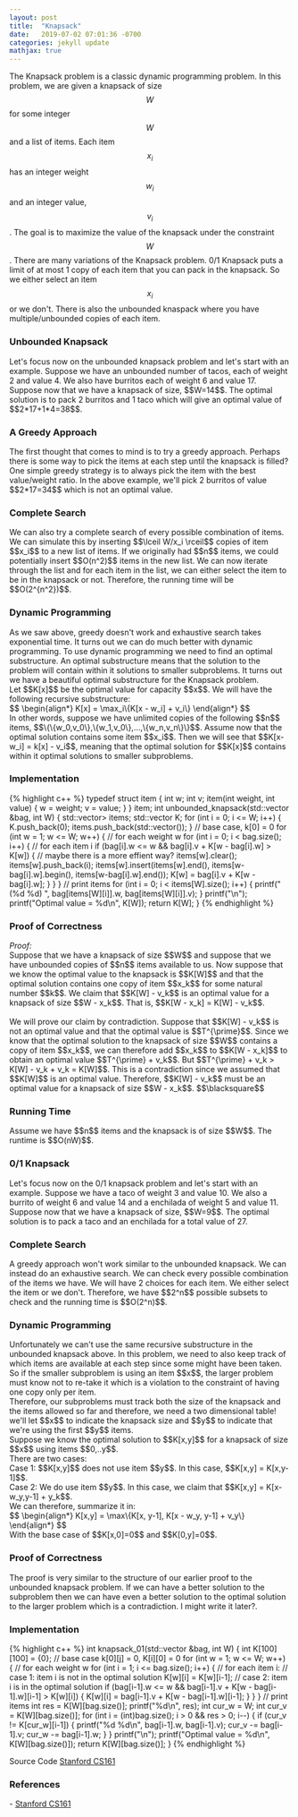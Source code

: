 ```yaml
---
layout: post
title:  "Knapsack"
date:   2019-07-02 07:01:36 -0700
categories: jekyll update
mathjax: true
---
```

The Knapsack problem is a classic dynamic programming problem. In this problem, we are given a knapsack of size $$W$$ for some integer $$W$$ and a list of items. Each item $$x_i$$ has an integer weight $$w_i$$ and an integer value, $$v_i$$. The goal is to maximize the value of the knapsack under the constraint $$W$$. There are many variations of the Knapsack problem. 0/1 Knapsack puts a limit of at most 1 copy of each item that you can pack in the knapsack. So we either select an item $$x_i$$ or we don't. There is also the unbounded knaspack where you have multiple/unbounded copies of each item.
<br>
<!----------------------------------------------------------------------------------->
<h3>Unbounded Knapsack</h3>
Let's focus now on the unbounded knapsack problem and let's start with an example. Suppose we have an unbounded number of tacos, each of weight 2 and value 4. We also have burritos each of weight 6 and value 17. Suppose now that we have a knapsack of size, $$W=14$$. The optimal solution is to pack 2 burritos and 1 taco which will give an optimal value of $$2*17+1*4=38$$. 
<br>
<!----------------------------------------------------------------------------------->
<h3>A Greedy Approach</h3>
The first thought that comes to mind is to try a greedy approach. Perhaps there is some way to pick the items at each step until the knapsack is filled? One simple greedy strategy is to always pick the item with the best value/weight ratio. In the above example, we'll pick 2 burritos of value $$2*17=34$$ which is not an optimal value.
<br>
<!----------------------------------------------------------------------------------->
<h3>Complete Search</h3>
We can also try a complete search of every possible combination of items. We can simulate this by inserting $$\lceil W/x_i \rceil$$ copies of item $$x_i$$ to a new list of items. If we originally had $$n$$ items, we could potentially insert $$O(n^2)$$ items in the new list. We can now iterate through the list and for each item in the list, we can either select the item to be in the knapsack or not. Therefore, the running time will be $$O(2^{n^2})$$.
<br>
<!----------------------------------------------------------------------------------->
<h3>Dynamic Programming</h3>
As we saw above, greedy doesn't work and exhaustive search takes exponential time. It turns out we can do much better with dynamic programming. To use dynamic programming we need to find an optimal substructure. An optimal substructure means that the solution to the problem will contain within it solutions to smaller subproblems. It turns out we have a beautiful optimal substructure for the Knapsack problem.
<br>
Let $$K[x]$$ be the optimal value for capacity $$x$$. We will have the following recursive substructure:
<div center>
$$
\begin{align*}
K[x] = \max_i\{K[x - w_i] + v_i\}
\end{align*}
$$
</div>
In other words, suppose we have unlimited copies of the following $$n$$ items, $$\{\{w_0,v_0\},\{w_1,v_0\},...,\{w_n,v_n\}\}$$. Assume now that the optimal solution contains some item $$x_i$$. Then we will see that $$K[x-w_i] = k[x] - v_i$$, meaning that the optimal solution for $$K[x]$$ contains within it optimal solutions to smaller subproblems.
<br>
<!----------------------------------------------------------------------------------->
<h3>Implementation</h3>
{% highlight c++ %}
typedef struct item {
    int w;
    int v;
    item(int weight, int value) {
        w = weight;
        v = value;
    }
} item;
int unbounded_knapsack(std::vector<item> &bag, int W) {
    std::vector<std::vector<int>> items;
    std::vector<int> K;
    for (int i = 0; i <= W; i++) {
        K.push_back(0);
        items.push_back(std::vector<int>());
    }
    // base case, k[0] = 0
    for (int w = 1; w <= W; w++) { // for each weight w
        for (int i = 0; i < bag.size(); i++) { // for each item i
            if (bag[i].w <= w && bag[i].v + K[w - bag[i].w] > K[w]) {
                // maybe there is a more effient way?
                items[w].clear();
                items[w].push_back(i);
                items[w].insert(items[w].end(), items[w-bag[i].w].begin(), items[w-bag[i].w].end());
                K[w] = bag[i].v + K[w - bag[i].w];
            }
        }
    }
    // print items
    for (int i = 0; i < items[W].size(); i++) {
        printf("(%d %d) ", bag[items[W][i]].w, bag[items[W][i]].v);
    }
    printf("\n");
    printf("Optimal value = %d\n", K[W]);
    return K[W];
}
{% endhighlight %}
<br>
<!----------------------------------------------------------------------------------->
<h3>Proof of Correctness</h3>
<i>Proof:</i> <br>
Suppose that we have a knapsack of size $$W$$ and suppose that we have unbounded copies of $$n$$ items available to us. Now suppose that we know the optimal value to the knapsack is $$K[W]$$ and that the optimal solution contains one copy of item $$x_k$$ for some natural number $$k$$. We claim that $$K[W] - v_k$$ is an optimal value for a knapsack of size $$W - x_k$$. That is, $$K[W - x_k] = K[W] - v_k$$.
<br><br>
We will prove our claim by contradiction. Suppose that $$K[W] - v_k$$ is not an optimal value and that the optimal value is $$T^{\prime}$$. Since we know that the optimal solution to the knapsack of size $$W$$ contains a copy of item $$x_k$$, we can therefore add $$x_k$$ to $$K[W - x_k]$$ to obtain an optimal value $$T^{\prime} + v_k$$. But $$T^{\prime} + v_k >  K[W] - v_k + v_k = K[W]$$. This is a contradiction since we assumed that $$K[W]$$ is an optimal value. Therefore, $$K[W] - v_k$$ must be an optimal value for a knapsack of size $$W - x_k$$. $$\blacksquare$$
<br>
<!----------------------------------------------------------------------------------->
<h3>Running Time</h3>
Assume we have $$n$$ items and the knapsack is of size $$W$$. The runtime is $$O(nW)$$.
<br>
<!----------------------------------------------------------------------------------->
<h3>0/1 Knapsack</h3>
Let's focus now on the 0/1 knapsack problem and let's start with an example. Suppose we have a taco of weight 3 and value 10. We also a burrito of weight 6 and value 14 and a enchilada of weight 5 and value 11. Suppose now that we have a knapsack of size, $$W=9$$. The optimal solution is to pack a taco and an enchilada for a total value of 27.
<br>
<!----------------------------------------------------------------------------------->
<h3>Complete Search</h3>
A greedy approach won't work similar to the unbounded knapsack. We can instead do an exhaustive search. We can check every possible combination of the items we have. We will have 2 choices for each item. We either select the item or we don't. Therefore, we have $$2^n$$ possible subsets to check and the running time is $$O(2^n)$$. 
<br>
<!----------------------------------------------------------------------------------->
<h3>Dynamic Programming</h3>
Unfortunately we can't use the same recursive substructure in the unbounded knapsack above. In this problem, we need to also keep track of which items are available at each step since some might have been taken. So if the smaller subproblem is using an item $$x$$, the larger problem must know not to re-take it which is a violation to the constraint of having one copy only per item.
<br>
Therefore, our subproblems must track both the size of the knapsack and the items allowed so far and therefore, we need a two dimensional table! we'll let $$x$$ to indicate the knapsack size and $$y$$ to indicate that we're using the first $$y$$ items.
<br>
Suppose we know the optimal solution to $$K[x,y]$$ for a knapsack of size $$x$$ using items $$0,..y$$.
<br>
There are two cases:
<br>
Case 1: $$K[x,y]$$ does not use item $$y$$. In this case, $$K[x,y] = K[x,y-1]$$.
<br>
Case 2: We do use item $$y$$. In this case, we claim that $$K[x,y] = K[x-w_y,y-1] + y_k$$.
<br>
We can therefore, summarize it in:
<div center>
$$
\begin{align*}
K[x,y] = \max\{K[x, y-1], K[x - w_y, y-1] + v_y\}
\end{align*}
$$
</div>
With the base case of $$K[x,0]=0$$ and $$K[0,y]=0$$.
<br>
<!----------------------------------------------------------------------------------->
<h3>Proof of Correctness</h3>
The proof is very similar to the structure of our earlier proof to the unbounded knapsack problem. If we can have a better solution to the subproblem then we can have even a better solution to the optimal solution to the larger problem which is a contradiction. I might write it later?.
<br>
<!----------------------------------------------------------------------------------->
<h3>Implementation</h3>
{% highlight c++ %}
int knapsack_01(std::vector<item> &bag, int W) {
    int K[100][100] = {0};
    // base case k[0][j] = 0, K[i][0] = 0
    for (int w = 1; w <= W; w++) { // for each weight w
        for (int i = 1; i <= bag.size(); i++) { // for each item i:
            // case 1: item i is not in the optimal solution
            K[w][i] = K[w][i-1];
            // case 2: item i is in the optimal solution
            if (bag[i-1].w <= w && bag[i-1].v + K[w - bag[i-1].w][i-1] > K[w][i]) {
                K[w][i] = bag[i-1].v + K[w - bag[i-1].w][i-1];
            }
        }
    }
    // print items
    int res = K[W][bag.size()];
    printf("%d\n", res);
    int cur_w = W;
    int cur_v = K[W][bag.size()];
    for (int i = (int)bag.size(); i > 0 && res > 0; i--) {
        if (cur_v != K[cur_w][i-1]) {
            printf("%d %d\n", bag[i-1].w, bag[i-1].v);
            cur_v -= bag[i-1].v;
            cur_w -= bag[i-1].w;
        }
    }
    printf("\n");
    printf("Optimal value = %d\n", K[W][bag.size()]);
    return K[W][bag.size()];
}
{% endhighlight %}

Source Code <a href="https://github.com/strncat/algorithms-and-data-structures/blob/master/dynamic-programming/knapsack.cpp">Stanford CS161</a>
<br>
<!----------------------------------------------------------------------------------->
<h3>References</h3>
- <a href="http://web.stanford.edu/class/cs161/schedule.html">Stanford CS161</a>
<br>
<br>
